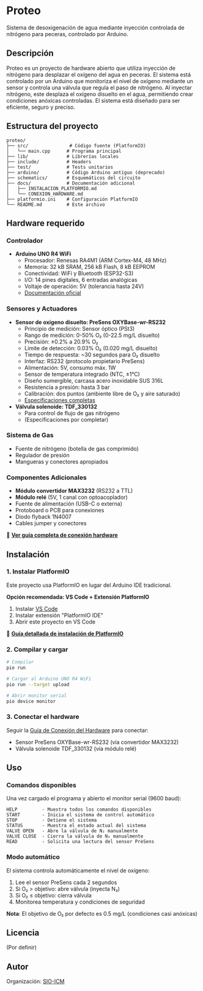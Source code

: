 # Proteo

Sistema de desoxigenación de agua mediante inyección controlada de nitrógeno para peceras, controlado por Arduino.

## Descripción

Proteo es un proyecto de hardware abierto que utiliza inyección de nitrógeno para desplazar el oxígeno del agua en peceras. El sistema está controlado por un Arduino que monitoriza el nivel de oxígeno mediante un sensor y controla una válvula que regula el paso de nitrógeno. Al inyectar nitrógeno, este desplaza el oxígeno disuelto en el agua, permitiendo crear condiciones anóxicas controladas. El sistema está diseñado para ser eficiente, seguro y preciso.

## Estructura del proyecto

```
proteo/
├── src/               # Código fuente (PlatformIO)
│   └── main.cpp      # Programa principal
├── lib/              # Librerías locales
├── include/          # Headers
├── test/             # Tests unitarios
├── arduino/          # Código Arduino antiguo (deprecado)
├── schematics/       # Esquemáticos del circuito
├── docs/             # Documentación adicional
│   ├── INSTALACION_PLATFORMIO.md
│   └── CONEXION_HARDWARE.md
├── platformio.ini    # Configuración PlatformIO
└── README.md         # Este archivo
```

## Hardware requerido

### Controlador
- **Arduino UNO R4 WiFi**
  - Procesador: Renesas RA4M1 (ARM Cortex-M4, 48 MHz)
  - Memoria: 32 kB SRAM, 256 kB Flash, 8 kB EEPROM
  - Conectividad: WiFi y Bluetooth (ESP32-S3)
  - I/O: 14 pines digitales, 6 entradas analógicas
  - Voltaje de operación: 5V (tolerancia hasta 24V)
  - [Documentación oficial](https://docs.arduino.cc/hardware/uno-r4-wifi/)

### Sensores y Actuadores
- **Sensor de oxígeno disuelto: PreSens OXYBase-wr-RS232**
  - Principio de medición: Sensor óptico (PSt3)
  - Rango de medición: 0-50% O₂ (0-22.5 mg/L disuelto)
  - Precisión: ±0.2% a 20.9% O₂
  - Límite de detección: 0.03% O₂ (0.020 mg/L disuelto)
  - Tiempo de respuesta: ~30 segundos para O₂ disuelto
  - Interfaz: RS232 (protocolo propietario PreSens)
  - Alimentación: 5V, consumo máx. 1W
  - Sensor de temperatura integrado (NTC, ±1°C)
  - Diseño sumergible, carcasa acero inoxidable SUS 316L
  - Resistencia a presión: hasta 3 bar
  - Calibración: dos puntos (ambiente libre de O₂ y aire saturado)
  - [Especificaciones completas](https://www.presens.de/products/detail/oxybase-wr-rs232)
- **Válvula solenoide: TDF_330132**
  - Para control de flujo de gas nitrógeno
  - (Especificaciones por completar)

### Sistema de Gas
- Fuente de nitrógeno (botella de gas comprimido)
- Regulador de presión
- Mangueras y conectores apropiados

### Componentes Adicionales
- **Módulo convertidor MAX3232** (RS232 a TTL)
- **Módulo relé** (5V, 1 canal con optoacoplador)
- Fuente de alimentación (USB-C o externa)
- Protoboard o PCB para conexiones
- Diodo flyback 1N4007
- Cables jumper y conectores

📖 **[Ver guía completa de conexión hardware](docs/CONEXION_HARDWARE.md)**

## Instalación

### 1. Instalar PlatformIO

Este proyecto usa PlatformIO en lugar del Arduino IDE tradicional.

**Opción recomendada: VS Code + Extensión PlatformIO**

1. Instalar [VS Code](https://code.visualstudio.com/)
2. Instalar extensión "PlatformIO IDE"
3. Abrir este proyecto en VS Code

📖 **[Guía detallada de instalación de PlatformIO](docs/INSTALACION_PLATFORMIO.md)**

### 2. Compilar y cargar

```bash
# Compilar
pio run

# Cargar al Arduino UNO R4 WiFi
pio run --target upload

# Abrir monitor serial
pio device monitor
```

### 3. Conectar el hardware

Seguir la [Guía de Conexión del Hardware](docs/CONEXION_HARDWARE.md) para conectar:
- Sensor PreSens OXYBase-wr-RS232 (vía convertidor MAX3232)
- Válvula solenoide TDF_330132 (vía módulo relé)

## Uso

### Comandos disponibles

Una vez cargado el programa y abierto el monitor serial (9600 baud):

```
HELP         - Muestra todos los comandos disponibles
START        - Inicia el sistema de control automático
STOP         - Detiene el sistema
STATUS       - Muestra el estado actual del sistema
VALVE OPEN   - Abre la válvula de N₂ manualmente
VALVE CLOSE  - Cierra la válvula de N₂ manualmente
READ         - Solicita una lectura del sensor PreSens
```

### Modo automático

El sistema controla automáticamente el nivel de oxígeno:
1. Lee el sensor PreSens cada 2 segundos
2. Si O₂ > objetivo: abre válvula (inyecta N₂)
3. Si O₂ ≤ objetivo: cierra válvula
4. Monitorea temperatura y condiciones de seguridad

**Nota**: El objetivo de O₂ por defecto es 0.5 mg/L (condiciones casi anóxicas)

## Licencia

(Por definir)

## Autor

Organización: [SIO-ICM](https://github.com/sio-icm)